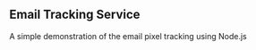 Email Tracking Service
----------------------
A simple demonstration of the email pixel tracking using Node.js

